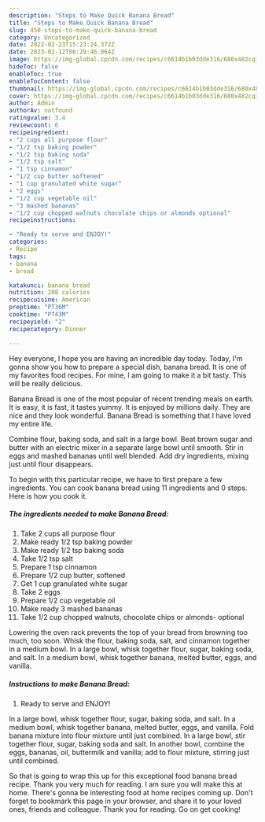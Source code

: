 ```yaml
---
description: "Steps to Make Quick Banana Bread"
title: "Steps to Make Quick Banana Bread"
slug: 450-steps-to-make-quick-banana-bread
category: Uncategorized
date: 2022-02-23T15:23:24.372Z
date: 2023-02-12T06:29:46.064Z
image: https://img-global.cpcdn.com/recipes/c6614b1b03dde316/680x482cq70/banana-bread-recipe-main-photo.jpg
hideToc: false
enableToc: true
enableTocContent: false
thumbnail: https://img-global.cpcdn.com/recipes/c6614b1b03dde316/680x482cq70/banana-bread-recipe-main-photo.jpg
cover: https://img-global.cpcdn.com/recipes/c6614b1b03dde316/680x482cq70/banana-bread-recipe-main-photo.jpg
author: Admin
authorAv: notfound
ratingvalue: 3.4
reviewcount: 6
recipeingredient:
- "2 cups all purpose flour"
- "1/2 tsp baking powder"
- "1/2 tsp baking soda"
- "1/2 tsp salt"
- "1 tsp cinnamon"
- "1/2 cup butter softened"
- "1 cup granulated white sugar"
- "2 eggs"
- "1/2 cup vegetable oil"
- "3 mashed bananas"
- "1/2 cup chopped walnuts chocolate chips or almonds optional"
recipeinstructions:

- "Ready to serve and ENJOY!"
categories:
- Recipe
tags:
- banana
- bread

katakunci: banana bread 
nutrition: 208 calories
recipecuisine: American
preptime: "PT36M"
cooktime: "PT43M"
recipeyield: "2"
recipecategory: Dinner

---
```



Hey everyone, I hope you are having an incredible day today. Today, I'm gonna show you how to prepare a special dish, banana bread. It is one of my favorites food recipes. For mine, I am going to make it a bit tasty. This will be really delicious.

Banana Bread is one of the most popular of recent trending meals on earth. It is easy, it is fast, it tastes yummy. It is enjoyed by millions daily. They are nice and they look wonderful. Banana Bread is something that I have loved my entire life.

Combine flour, baking soda, and salt in a large bowl. Beat brown sugar and butter with an electric mixer in a separate large bowl until smooth. Stir in eggs and mashed bananas until well blended. Add dry ingredients, mixing just until flour disappears.


To begin with this particular recipe, we have to first prepare a few ingredients. You can cook banana bread using 11 ingredients and 0 steps. Here is how you cook it.

<!--inarticleads1-->

##### The ingredients needed to make Banana Bread:

1. Take 2 cups all purpose flour
1. Make ready 1/2 tsp baking powder
1. Make ready 1/2 tsp baking soda
1. Take 1/2 tsp salt
1. Prepare 1 tsp cinnamon
1. Prepare 1/2 cup butter, softened
1. Get 1 cup granulated white sugar
1. Take 2 eggs
1. Prepare 1/2 cup vegetable oil
1. Make ready 3 mashed bananas
1. Take 1/2 cup chopped walnuts, chocolate chips or almonds- optional


Lowering the oven rack prevents the top of your bread from browning too much, too soon. Whisk the flour, baking soda, salt, and cinnamon together in a medium bowl. In a large bowl, whisk together flour, sugar, baking soda, and salt. In a medium bowl, whisk together banana, melted butter, eggs, and vanilla. 

<!--inarticleads2-->

##### Instructions to make Banana Bread:


1. Ready to serve and ENJOY!

In a large bowl, whisk together flour, sugar, baking soda, and salt. In a medium bowl, whisk together banana, melted butter, eggs, and vanilla. Fold banana mixture into flour mixture until just combined. In a large bowl, stir together flour, sugar, baking soda and salt. In another bowl, combine the eggs, bananas, oil, buttermilk and vanilla; add to flour mixture, stirring just until combined. 

So that is going to wrap this up for this exceptional food banana bread recipe. Thank you very much for reading. I am sure you will make this at home. There's gonna be interesting food at home recipes coming up. Don't forget to bookmark this page in your browser, and share it to your loved ones, friends and colleague. Thank you for reading. Go on get cooking!
